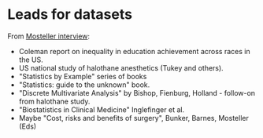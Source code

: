 # Leads for datasets

From [Mosteller interview](https://doi.org/10.1080/10691898.1993.11910453):

* Coleman report on inequality in education achievement across races in the
  US.
* US national study of halothane anesthetics (Tukey and others).
* "Statistics by Example" series of books
* "Statistics: guide to the unknown" book.
* "Discrete Multivariate Analysis" by Bishop, Fienburg, Holland - follow-on
  from halothane study.
* "Biostatistics in Clinical Medicine" Inglefinger et al.
* Maybe "Cost, risks and benefits of surgery", Bunker, Barnes, Mosteller (Eds)
